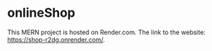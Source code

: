 # onlineShop

This MERN project is hosted on Render.com. The link to the website: https://shop-r2dg.onrender.com/.
